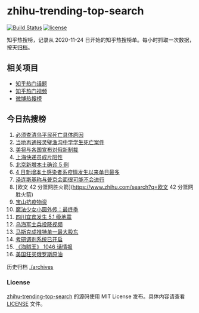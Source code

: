 # zhihu-trending-top-search

[![Build Status](https://github.com/justjavac/zhihu-trending-top-search/workflows/ci/badge.svg?branch=main)](https://github.com/justjavac/zhihu-trending-top-search/actions)
[![license](https://img.shields.io/github/license/justjavac/zhihu-trending-top-search)](https://github.com/justjavac/zhihu-trending-top-search/blob/main/LICENSE)

知乎热搜榜，记录从 2020-11-24 日开始的知乎热搜榜单。每小时抓取一次数据，按天[归档](./archives)。

## 相关项目

- [知乎热门话题](https://github.com/justjavac/zhihu-trending-hot-questions)
- [知乎热门视频](https://github.com/justjavac/zhihu-trending-hot-video)
- [微博热搜榜](https://github.com/justjavac/weibo-trending-hot-search)

## 今日热搜榜

<!-- BEGIN -->
<!-- 最后更新时间 Thu Apr 07 2022 03:09:56 GMT+0800 (China Standard Time) -->

1. [必须查清乌平民死亡具体原因](https://www.zhihu.com/search?q=布查平民死亡具体原因)
1. [当地再通报灵璧渔沟中学学生死亡案件](https://www.zhihu.com/search?q=灵璧)
1. [美将与各国宣布对俄新制裁](https://www.zhihu.com/search?q=对俄新制裁)
1. [上海快递员成片阳性](https://www.zhihu.com/search?q=上海快递员)
1. [北京新增本土确诊 5 例](https://www.zhihu.com/search?q=北京新增疫情)
1. [4 日新增本土感染者系疫情发生以来单日最多](https://www.zhihu.com/search?q=单日新增)
1. [泽连斯基称与普京会面很可能不会进行](https://www.zhihu.com/search?q=泽连斯基)
1. [欧文 42 分篮网胜火箭](https://www.zhihu.com/search?q=欧文 42 分篮网胜火箭)
1. [宝山抗疫物资](https://www.zhihu.com/search?q=宝山抗疫物资)
1. [魔法少女小圆外传：最终季](https://www.zhihu.com/search?q=魔法少女小圆外传)
1. [四川宜宾发生 5.1 级地震](https://www.zhihu.com/search?q=四川宜宾地震)
1. [乌海军士兵投降视频](https://www.zhihu.com/search?q=乌海军士兵投降视频)
1. [马斯克成推特单一最大股东](https://www.zhihu.com/search?q=马斯克)
1. [考研调剂系统已开启](https://www.zhihu.com/search?q=考研调剂)
1. [《海贼王》 1046 话情报](https://www.zhihu.com/search?q=海贼王)
1. [美国狂买俄罗斯原油](https://www.zhihu.com/search?q=俄罗斯原油)

<!-- END -->

历史归档 [./archives](./archives)

### License

[zhihu-trending-top-search](https://github.com/justjavac/zhihu-trending-top-search)
的源码使用 MIT License 发布。具体内容请查看 [LICENSE](./LICENSE) 文件。
